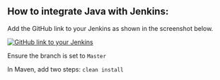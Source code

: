 ## How to integrate Java with Jenkins:

Add the GitHub link to your Jenkins as shown in the screenshot below.

[![GitHub link to your Jenkins](https://drive.google.com/file/d/1VxEyuEXbD7jTQXTiS0Y1v8ba4qdDFvm6/view?usp=drive_link)](https://www.udemy.com/course/devops-multi-project-and-troubleshooting/)

Ensure the branch is set to `Master`

In Maven, add two steps: `clean install`
